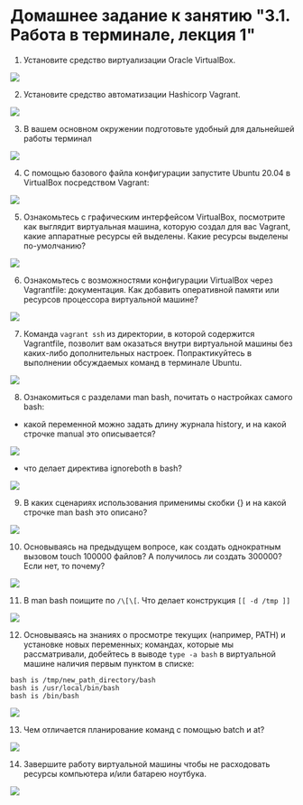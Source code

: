 # Домашнее задание к занятию "3.1. Работа в терминале, лекция 1"

   1. Установите средство виртуализации Oracle VirtualBox.
   
![](jpg/vbox.png)

   2. Установите средство автоматизации Hashicorp Vagrant.

![](jpg/vagrant.png)

   3. В вашем основном окружении подготовьте удобный для дальнейшей работы терминал
   
![](jpg/bash_version.png)

   4. С помощью базового файла конфигурации запустите Ubuntu 20.04 в VirtualBox посредством Vagrant:
   
![](jpg/vagrantfile.png)

   5. Ознакомьтесь с графическим интерфейсом VirtualBox, посмотрите как выглядит виртуальная машина, которую создал для вас Vagrant, какие аппаратные ресурсы ей выделены. Какие ресурсы выделены по-умолчанию?

![](jpg/vbox_ubuntu_conf.png)

   6. Ознакомьтесь с возможностями конфигурации VirtualBox через Vagrantfile: документация. Как добавить оперативной памяти или ресурсов процессора виртуальной машине?

![](jpg/vagrant_doc.png)

   7. Команда `vagrant ssh` из директории, в которой содержится Vagrantfile, позволит вам оказаться внутри виртуальной машины без каких-либо дополнительных настроек. Попрактикуйтесь в выполнении обсуждаемых команд в терминале Ubuntu.

![](jpg/vagrant_ssh.png)

   8. Ознакомиться с разделами man bash, почитать о настройках самого bash:

   * какой переменной можно задать длину журнала history, и на какой строчке manual это описывается?

![](jpg/bash_histsize.png)

   * что делает директива ignoreboth в bash?

![](jpg/bash_ignoreboth.png)

   9. В каких сценариях использования применимы скобки {} и на какой строчке man bash это описано?

![](jpg/bash_list.png)

   10. Основываясь на предыдущем вопросе, как создать однократным вызовом touch 100000 файлов? А получилось ли создать 300000? Если нет, то почему?

![](jpg/touch_many_files.png)
   
   11. В man bash поищите по `/\[\[`. Что делает конструкция `[[ -d /tmp ]]`
   
![](jpg/bash_result.png)

   12. Основываясь на знаниях о просмотре текущих (например, PATH) и установке новых переменных; командах, которые мы рассматривали, добейтесь в выводе `type -a bash` в виртуальной машине наличия первым пунктом в списке:

```
bash is /tmp/new_path_directory/bash
bash is /usr/local/bin/bash
bash is /bin/bash
```

![](jpg/new_path.png)

   13. Чем отличается планирование команд с помощью batch и at?
   
![](jpg/at_and_batch.png)

   14. Завершите работу виртуальной машины чтобы не расходовать ресурсы компьютера и/или батарею ноутбука.
   
![](jpg/vagrant_halt.png)

